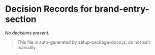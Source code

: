 # Decision Records for brand-entry-section

_No decisions present._

> This file is auto-generated by setup-package-docs.js; do not edit manually.